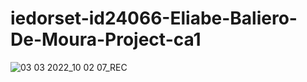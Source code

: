# iedorset-id24066-Eliabe-Baliero-De-Moura-Project-ca1
![03 03 2022_10 02 07_REC](https://user-images.githubusercontent.com/90689336/156542051-5da31a08-429d-4425-89fc-1293adb2be15.png)
